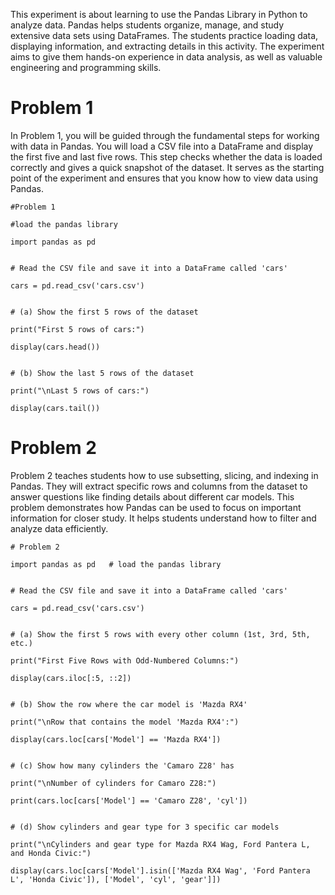 This experiment is about learning to use the Pandas Library in Python to analyze data. Pandas helps students organize, manage, and study extensive data sets using DataFrames. The students practice loading data, displaying information, and extracting details in this activity. The experiment aims to give them hands-on experience in data analysis, as well as valuable engineering and programming skills.

# Problem 1
In Problem 1, you will be guided through the fundamental steps for working with data in Pandas. You will load a CSV file into a DataFrame and display the first five and last five rows. This step checks whether the data is loaded correctly and gives a quick snapshot of the dataset. It serves as the starting point of the experiment and ensures that you know how to view data using Pandas.

	#Problem 1

	#load the pandas library
 
	import pandas as pd   


	# Read the CSV file and save it into a DataFrame called 'cars'
 
	cars = pd.read_csv('cars.csv')


	# (a) Show the first 5 rows of the dataset
 
	print("First 5 rows of cars:")
 
	display(cars.head())
 

	# (b) Show the last 5 rows of the dataset
 
	print("\nLast 5 rows of cars:")
 
	display(cars.tail())

# Problem 2
Problem 2 teaches students how to use subsetting, slicing, and indexing in Pandas. They will extract specific rows and columns from the dataset to answer questions like finding details about different car models. This problem demonstrates how Pandas can be used to focus on important information for closer study. It helps students understand how to filter and analyze data efficiently.

	# Problem 2
 
	import pandas as pd   # load the pandas library


	# Read the CSV file and save it into a DataFrame called 'cars'
 
	cars = pd.read_csv('cars.csv')


	# (a) Show the first 5 rows with every other column (1st, 3rd, 5th, etc.)
 
	print("First Five Rows with Odd-Numbered Columns:")
 
	display(cars.iloc[:5, ::2])
 

	# (b) Show the row where the car model is 'Mazda RX4'
 
	print("\nRow that contains the model 'Mazda RX4':")
 
	display(cars.loc[cars['Model'] == 'Mazda RX4'])


	# (c) Show how many cylinders the 'Camaro Z28' has
 
	print("\nNumber of cylinders for Camaro Z28:")
 
	print(cars.loc[cars['Model'] == 'Camaro Z28', 'cyl'])


	# (d) Show cylinders and gear type for 3 specific car models
 
	print("\nCylinders and gear type for Mazda RX4 Wag, Ford Pantera L, and Honda Civic:")
 
	display(cars.loc[cars['Model'].isin(['Mazda RX4 Wag', 'Ford Pantera L', 'Honda Civic']), ['Model', 'cyl', 'gear']])
